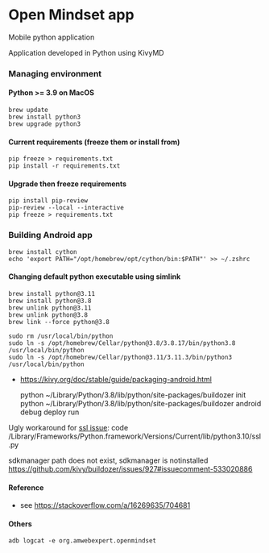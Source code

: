 # Open Mindset app

Mobile python application

Application developed in Python using KivyMD

### Managing environment

#### Python >= 3.9 on MacOS

    brew update
    brew install python3
    brew upgrade python3

#### Current requirements (freeze them or install from)

    pip freeze > requirements.txt
    pip install -r requirements.txt

#### Upgrade then freeze requirements

    pip install pip-review
    pip-review --local --interactive
    pip freeze > requirements.txt

### Building Android app

    brew install cython
    echo 'export PATH="/opt/homebrew/opt/cython/bin:$PATH"' >> ~/.zshrc

#### Changing default python executable using simlink
    brew install python@3.11
    brew install python@3.8
    brew unlink python@3.11
    brew unlink python@3.8
    brew link --force python@3.8

    sudo rm /usr/local/bin/python
    sudo ln -s /opt/homebrew/Cellar/python@3.8/3.8.17/bin/python3.8 /usr/local/bin/python
    sudo ln -s /opt/homebrew/Cellar/python@3.11/3.11.3/bin/python3 /usr/local/bin/python


* https://kivy.org/doc/stable/guide/packaging-android.html

    python ~/Library/Python/3.8/lib/python/site-packages/buildozer init
    python ~/Library/Python/3.8/lib/python/site-packages/buildozer android debug deploy run

Ugly workaround for [ssl issue](https://github.com/kivy/kivy/issues/5784):
    code /Library/Frameworks/Python.framework/Versions/Current/lib/python3.10/ssl.py

sdkmanager path  does not exist, sdkmanager is notinstalled
    https://github.com/kivy/buildozer/issues/927#issuecomment-533020886

#### Reference

* see https://stackoverflow.com/a/16269635/704681


#### Others

    adb logcat -e org.amwebexpert.openmindset
    